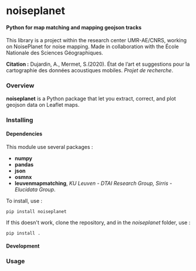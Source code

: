 # noiseplanet
#### Python for map matching and mapping geojson tracks

This library is a project within the research center UMR-AE/CNRS, working on NoisePlanet for noise mapping.
Made in collaboration with the École Nationale des Sciences Géographiques.

**Citation :** Dujardin, A., Mermet, S.(2020). État de l’art et suggestions pour la cartographie des données acoustiques mobiles. *Projet de recherche*.

### Overview

**noiseplanet** is a Python package that let you extract, correct, and plot geojson data on Leaflet maps.


### Installing
#### Dependencies
This module use several packages :
- **numpy**
- **pandas**
- **json**
- **osmnx**
- **leuvenmapmatching**, *KU Leuven - DTAI Research Group, Sirris - Elucidata Group*.

To install, use :
```
pip install noiseplanet
```
If this doesn't work, clone the repository, and in the *noiseplanet* folder, use :
```
pip install .
```

#### Development


### Usage
